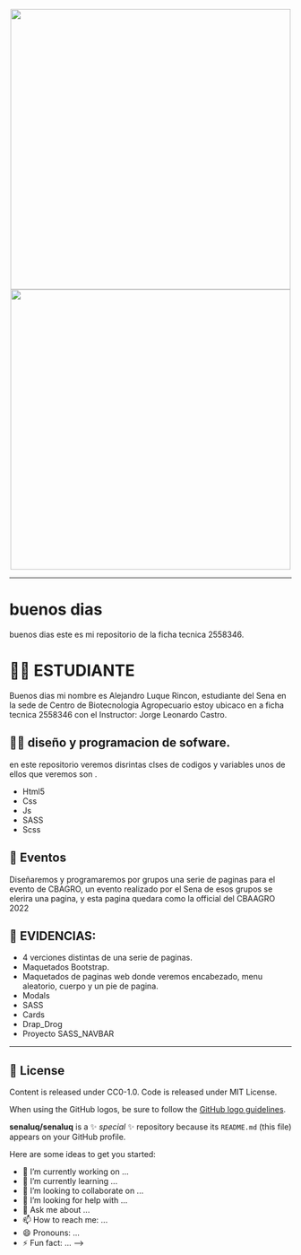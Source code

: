 
<p align="center">
<img src="https://raw.githubusercontent.com/abhisheknaiidu/abhisheknaiidu/master/code.gif" width="500">
  <img src="https://logodownload.org/wp-content/uploads/2019/08/github-logo-0.png" width="500">
  
</p>

---

# buenos dias

buenos dias este es mi repositorio de la ficha tecnica 2558346.

# 🧑‍🎓   ESTUDIANTE


Buenos dias mi nombre es Alejandro Luque Rincon, estudiante del Sena en la sede de Centro de Biotecnologia Agropecuario  estoy ubicaco en a ficha tecnica 2558346 con el Instructor: Jorge Leonardo Castro.



## 🧑‍💻  diseño y programacion de sofware. 

en este repositorio veremos disrintas clses de codigos y variables unos de ellos que veremos son .
* Html5
* Css
* Js
* SASS
* Scss

## 📢 Eventos

Diseñaremos y programaremos por grupos una serie de paginas para el evento de CBAGRO, un evento realizado por el Sena de esos grupos se elerira una pagina, y esta pagina quedara como la official del CBAAGRO 2022


## 💼 EVIDENCIAS: 

* 4 verciones distintas de una serie de paginas. 
* Maquetados Bootstrap.
* Maquetados de paginas web donde veremos encabezado, menu aleatorio, cuerpo y un pie de pagina.
* Modals 
* SASS
* Cards
* Drap_Drog
* Proyecto SASS_NAVBAR 
---

## 📜 License

Content is released under CC0-1.0. Code is released under MIT License.

When using the GitHub logos, be sure to follow the [GitHub logo guidelines](https://github.com/logos).

**senaluq/senaluq** is a ✨ _special_ ✨ repository because its `README.md` (this file) appears on your GitHub profile.

Here are some ideas to get you started:

- 🔭 I’m currently working on ...
- 🌱 I’m currently learning ...
- 👯 I’m looking to collaborate on ...
- 🤔 I’m looking for help with ...
- 💬 Ask me about ...
- 📫 How to reach me: ...
- 😄 Pronouns: ...
- ⚡ Fun fact: ...
-->


